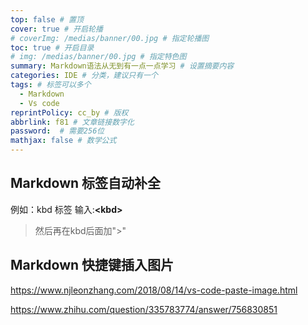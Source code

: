 ```yaml
---
top: false # 置顶
cover: true # 开启轮播
# coverImg: /medias/banner/00.jpg # 指定轮播图
toc: true # 开启目录
# img: /medias/banner/00.jpg # 指定特色图
summary: Markdown语法从无到有一点一点学习 # 设置摘要内容
categories: IDE # 分类，建议只有一个
tags: # 标签可以多个
  - Markdown
  - Vs code
reprintPolicy: cc_by # 版权
abbrlink: f81 # 文章链接数字化
password:  # 需要256位
mathjax: false # 数学公式
---
```


## Markdown 标签自动补全
例如：kbd 标签 
输入:**\<kbd>**
> 然后再在kbd后面加">"

## Markdown 快捷键插入图片
https://www.njleonzhang.com/2018/08/14/vs-code-paste-image.html

https://www.zhihu.com/question/335783774/answer/756830851




